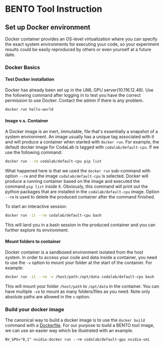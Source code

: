 # BENTO Tool Instruction

## Set up Docker environment
Docker container provides an OS-level virtualization where you can specify the exact system environments for executing your code, so your experiment results could be easily reproduced by others or even yourself at a future date. 

### Docker Basics

#### Test Docker installation
Docker has already been set up in the UML GPU server(10.116.12.46). Use the following command after logging in to test you have the correct permission to use Docker. Contact the admin if there is any problem.
```bash
docker run hello-world
```

#### Image v.s. Container
A Docker image is an inert, immutable, file that's essentially a snapshot of a system environment. An image usually has a unique tag associated with it and will produce a container when started with `docker run`. For example, the default docker image for CodaLab is tagged with `codalab/default-cpu`. If we use the following command:
```bash
docker run --rm codalab/default-cpu pip list
```
What happened here is that we used the `docker run` sub-command with option `--rm` and the image `codalab/default-cpu` is selected. Docker will produce a running container based on the image and executed the command `pip list` inside it. Obviously, this command will print out the python packages that are installed in the `codalab/default-cpu` image. Option `--rm` is used to delete the produced container after the command finished.

To start an interactive session:
```bash
docker run -it --rm codalab/default-cpu bash
```
This will land you in a bash session in the produced container and you can further explore its environment.

#### Mount folders to container
Docker container is a sandboxed environment isolated from the host system. In order to access your code and data inside a container, you need to use the `-v` option to mount your folder at the start of the container. For example:

```bash
docker run -it --rm -v /host/path:/opt/data codalab/default-cpu bash
```

This will mount your folder `/host/path` to `/opt/data` in the container. You can have multiple `-v`s to mount as many folders/files as you need. Note only absolute paths are allowed in the `v` option.

### Build your docker image
The canonical way to build a docker image is to use the `docker build` command with a [Dockerfile](https://docs.docker.com/engine/reference/builder/). For our purpose to build a BENTO tool image, we can use an easier way which be illustrated with an example.  



```
NV_GPU="0,1" nvidia-docker run --rm codalab/default-gpu nvidia-smi
```